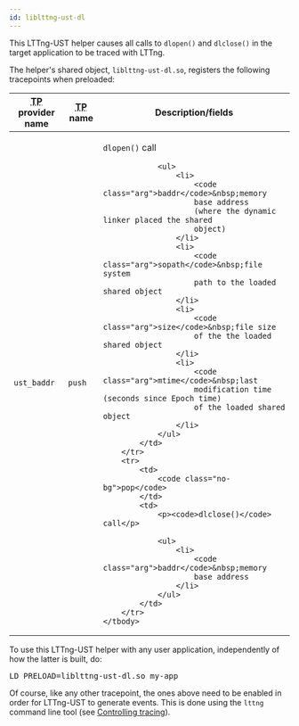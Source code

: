 ```yaml
---
id: liblttng‑ust‑dl
---
```


This LTTng-UST helper causes all calls to `dlopen()` and `dlclose()`
in the target application to be traced with LTTng.

The helper's shared object, `liblttng-ust-dl.so`, registers the
following tracepoints when preloaded:

<table class="func-desc">
    <thead>
        <tr>
            <th><abbr title="Tracepoint">TP</abbr> provider name</th>
            <th><abbr title="Tracepoint">TP</abbr> name</th>
            <th>Description/fields</th>
        </tr>
    </thead>
    <tbody>
        <tr>
            <td rowspan="2">
                <code class="no-bg">ust_baddr</code>
            </td>
            <td>
                <code class="no-bg">push</code>
            </td>
            <td>
                <p><code>dlopen()</code> call</p>

                <ul>
                    <li>
                        <code class="arg">baddr</code>&nbsp;memory
                        base address
                        (where the dynamic linker placed the shared
                        object)
                    </li>
                    <li>
                        <code class="arg">sopath</code>&nbsp;file system
                        path to the loaded shared object
                    </li>
                    <li>
                        <code class="arg">size</code>&nbsp;file size
                        of the the loaded shared object
                    </li>
                    <li>
                        <code class="arg">mtime</code>&nbsp;last
                        modification time (seconds since Epoch time)
                        of the loaded shared object
                    </li>
                </ul>
            </td>
        </tr>
        <tr>
            <td>
                <code class="no-bg">pop</code>
            </td>
            <td>
                <p><code>dlclose()</code> call</p>

                <ul>
                    <li>
                        <code class="arg">baddr</code>&nbsp;memory
                        base address
                    </li>
                </ul>
            </td>
        </tr>
    </tbody>
</table>

To use this LTTng-UST helper with any user application, independently of
how the latter is built, do:

<pre class="term">
LD_PRELOAD=liblttng-ust-dl.so my-app
</pre>

Of course, like any other tracepoint, the ones above need to be enabled
in order for LTTng-UST to generate events. This is done using the
`lttng` command line tool
(see [Controlling tracing](#doc-controlling-tracing)).
